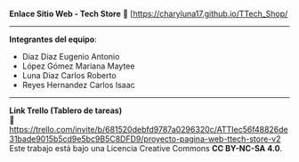 **Enlace Sitio Web - Tech Store**
🔗 [https://charyluna17.github.io/TTech_Shop/

---

**Integrantes del equipo**:  
- Diaz Diaz Eugenio Antonio  
- López Gómez Mariana Maytee  
- Luna Diaz Carlos Roberto  
- Reyes Hernandez Carlos Isaac  

---

**Link Trello (Tablero de tareas)**  
📌 https://trello.com/invite/b/681520debfd9787a0296320c/ATTIec56f48826de31bade9015b5cd9e5bc9B5C8DFD9/proyecto-pagina-web-ttech-store-v2
Este trabajo está bajo una Licencia Creative Commons **CC BY-NC-SA 4.0**.
